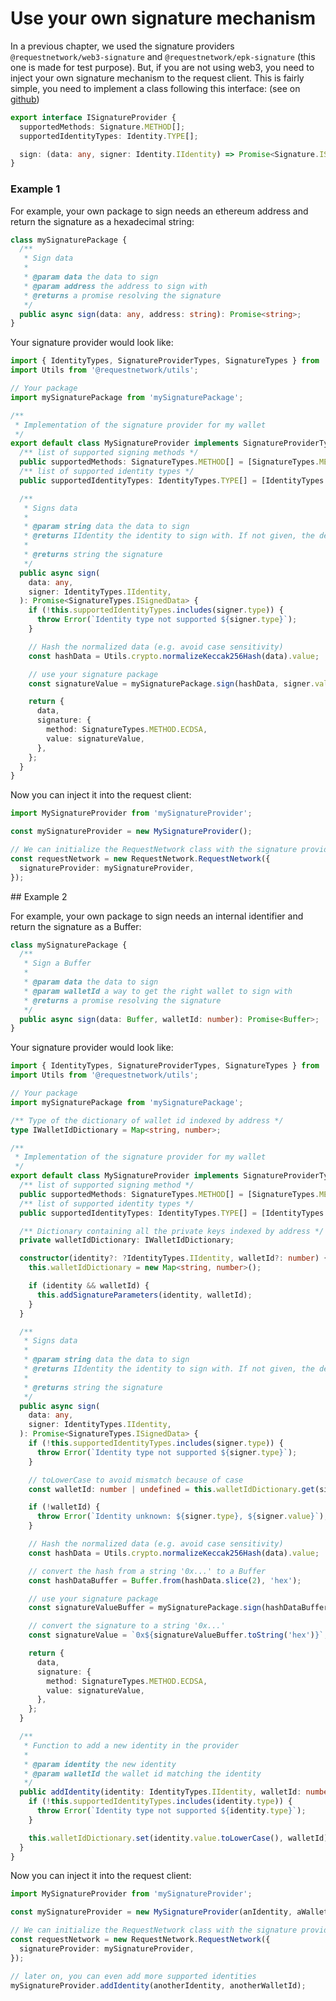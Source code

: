 # Use your own signature mechanism

In a previous chapter, we used the signature providers `@requestnetwork/web3-signature` and `@requestnetwork/epk-signature` (this one is made for test purpose). But, if you are not using web3, you need to inject your own signature mechanism to the request client. This is fairly simple, you need to implement a class following this interface: (see on [github](https://github.com/RequestNetwork/requestNetwork/blob/master/packages/types/src/signature-provider-types.ts))

```typescript
export interface ISignatureProvider {
  supportedMethods: Signature.METHOD[];
  supportedIdentityTypes: Identity.TYPE[];

  sign: (data: any, signer: Identity.IIdentity) => Promise<Signature.ISignedData>;
}
```

### Example 1

For example, your own package to sign needs an ethereum address and return the signature as a hexadecimal string:

```typescript
class mySignaturePackage {
  /**
   * Sign data
   *
   * @param data the data to sign
   * @param address the address to sign with
   * @returns a promise resolving the signature
   */
  public async sign(data: any, address: string): Promise<string>;
}
```

Your signature provider would look like:

```typescript
import { IdentityTypes, SignatureProviderTypes, SignatureTypes } from '@requestnetwork/types';
import Utils from '@requestnetwork/utils';

// Your package
import mySignaturePackage from 'mySignaturePackage';

/**
 * Implementation of the signature provider for my wallet
 */
export default class MySignatureProvider implements SignatureProviderTypes.ISignatureProvider {
  /** list of supported signing methods */
  public supportedMethods: SignatureTypes.METHOD[] = [SignatureTypes.METHOD.ECDSA];
  /** list of supported identity types */
  public supportedIdentityTypes: IdentityTypes.TYPE[] = [IdentityTypes.TYPE.ETHEREUM_ADDRESS];

  /**
   * Signs data
   *
   * @param string data the data to sign
   * @returns IIdentity the identity to sign with. If not given, the default signer will be used
   *
   * @returns string the signature
   */
  public async sign(
    data: any,
    signer: IdentityTypes.IIdentity,
  ): Promise<SignatureTypes.ISignedData> {
    if (!this.supportedIdentityTypes.includes(signer.type)) {
      throw Error(`Identity type not supported ${signer.type}`);
    }

    // Hash the normalized data (e.g. avoid case sensitivity)
    const hashData = Utils.crypto.normalizeKeccak256Hash(data).value;

    // use your signature package
    const signatureValue = mySignaturePackage.sign(hashData, signer.value);

    return {
      data,
      signature: {
        method: SignatureTypes.METHOD.ECDSA,
        value: signatureValue,
      },
    };
  }
}
```

Now you can inject it into the request client:

```typescript
import MySignatureProvider from 'mySignatureProvider';

const mySignatureProvider = new MySignatureProvider();

// We can initialize the RequestNetwork class with the signature provider
const requestNetwork = new RequestNetwork.RequestNetwork({
  signatureProvider: mySignatureProvider,
});
```

\## Example 2

For example, your own package to sign needs an internal identifier and return the signature as a Buffer:

```typescript
class mySignaturePackage {
  /**
   * Sign a Buffer
   *
   * @param data the data to sign
   * @param walletId a way to get the right wallet to sign with
   * @returns a promise resolving the signature
   */
  public async sign(data: Buffer, walletId: number): Promise<Buffer>;
}
```

Your signature provider would look like:

```typescript
import { IdentityTypes, SignatureProviderTypes, SignatureTypes } from '@requestnetwork/types';
import Utils from '@requestnetwork/utils';

// Your package
import mySignaturePackage from 'mySignaturePackage';

/** Type of the dictionary of wallet id indexed by address */
type IWalletIdDictionary = Map<string, number>;

/**
 * Implementation of the signature provider for my wallet
 */
export default class MySignatureProvider implements SignatureProviderTypes.ISignatureProvider {
  /** list of supported signing method */
  public supportedMethods: SignatureTypes.METHOD[] = [SignatureTypes.METHOD.ECDSA];
  /** list of supported identity types */
  public supportedIdentityTypes: IdentityTypes.TYPE[] = [IdentityTypes.TYPE.ETHEREUM_ADDRESS];

  /** Dictionary containing all the private keys indexed by address */
  private walletIdDictionary: IWalletIdDictionary;

  constructor(identity?: ?IdentityTypes.IIdentity, walletId?: number) {
    this.walletIdDictionary = new Map<string, number>();

    if (identity && walletId) {
      this.addSignatureParameters(identity, walletId);
    }
  }

  /**
   * Signs data
   *
   * @param string data the data to sign
   * @returns IIdentity the identity to sign with. If not given, the default signer will be used
   *
   * @returns string the signature
   */
  public async sign(
    data: any,
    signer: IdentityTypes.IIdentity,
  ): Promise<SignatureTypes.ISignedData> {
    if (!this.supportedIdentityTypes.includes(signer.type)) {
      throw Error(`Identity type not supported ${signer.type}`);
    }

    // toLowerCase to avoid mismatch because of case
    const walletId: number | undefined = this.walletIdDictionary.get(signer.value.toLowerCase());

    if (!walletId) {
      throw Error(`Identity unknown: ${signer.type}, ${signer.value}`);
    }

    // Hash the normalized data (e.g. avoid case sensitivity)
    const hashData = Utils.crypto.normalizeKeccak256Hash(data).value;

    // convert the hash from a string '0x...' to a Buffer
    const hashDataBuffer = Buffer.from(hashData.slice(2), 'hex');

    // use your signature package
    const signatureValueBuffer = mySignaturePackage.sign(hashDataBuffer, walletId);

    // convert the signature to a string '0x...'
    const signatureValue = `0x${signatureValueBuffer.toString('hex')}`;

    return {
      data,
      signature: {
        method: SignatureTypes.METHOD.ECDSA,
        value: signatureValue,
      },
    };
  }

  /**
   * Function to add a new identity in the provider
   *
   * @param identity the new identity
   * @param walletId the wallet id matching the identity
   */
  public addIdentity(identity: IdentityTypes.IIdentity, walletId: number): void {
    if (!this.supportedIdentityTypes.includes(identity.type)) {
      throw Error(`Identity type not supported ${identity.type}`);
    }

    this.walletIdDictionary.set(identity.value.toLowerCase(), walletId);
  }
}
```

Now you can inject it into the request client:

```typescript
import MySignatureProvider from 'mySignatureProvider';

const mySignatureProvider = new MySignatureProvider(anIdentity, aWalletId);

// We can initialize the RequestNetwork class with the signature provider
const requestNetwork = new RequestNetwork.RequestNetwork({
  signatureProvider: mySignatureProvider,
});

// later on, you can even add more supported identities
mySignatureProvider.addIdentity(anotherIdentity, anotherWalletId);
```
